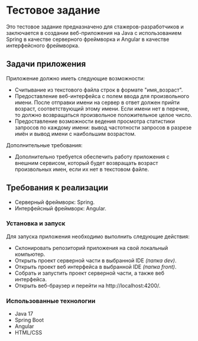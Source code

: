 # Тестовое задание
Это тестовое задание предназначено для стажеров-разработчиков и заключается в создании веб-приложения на Java с использованием Spring в качестве серверного фреймворка и Angular в качестве интерфейсного фреймворка.

## Задачи приложения
Приложение должно иметь следующие возможности:

* Считывание из текстового файла строк в формате "имя_возраст".
* Предоставление веб-интерфейса с полем ввода для произвольного имени. После отправки имени на сервер в ответ должен прийти возраст, соответствующий этому имени. Если имени нет в перечне, то должно возвращаться произвольное положительное целое число.
* Предоставление возможности ведения просмотра статистики запросов по каждому имени: вывод частотности запросов в разрезе имён и вывод имени с наибольшим возрастом.

Дополнительные требования:
* Дополнительно требуется обеспечить работу приложения с внешним сервисом, который будет возвращать возраст произвольных имен, если их нет в текстовом файле.

## Требования к реализации
* Серверный фреймворк: Spring.
* Интерфейсный фреймворк: Angular.
### Установка и запуск
Для запуска приложения необходимо выполнить следующие действия:

* Склонировать репозиторий приложения на свой локальный компьютер.
* Открыть проект серверной части в выбранной IDE *(папка dev)*.
* Открыть проект веб интерфейса в выбранной IDE *(папка front)*.
* Собрать и запустить проект серверной части, а также веб интерфейса.
* Открыть веб-браузер и перейти на http://localhost:4200/.

### Использованные технологии
* Java 17
* Spring Boot
* Angular
* HTML/CSS
